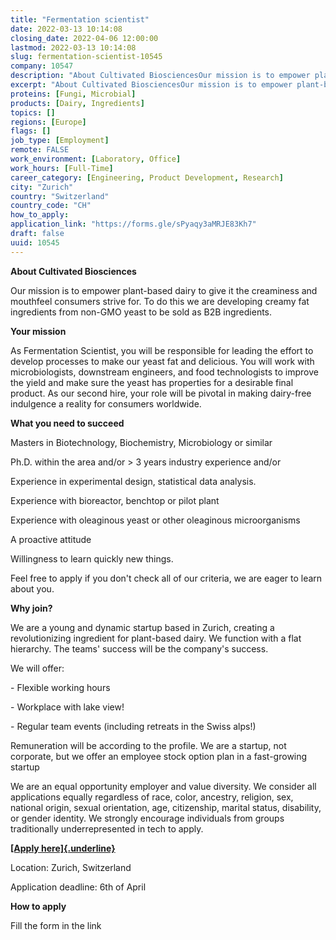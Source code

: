 ```yaml
---
title: "Fermentation scientist"
date: 2022-03-13 10:14:08
closing_date: 2022-04-06 12:00:00
lastmod: 2022-03-13 10:14:08
slug: fermentation-scientist-10545
company: 10547
description: "About Cultivated BiosciencesOur mission is to empower plant-based dairy to give it the creaminess and mouthfeel consumers strive for. To do this we are developing creamy fat ingredients from non-GMO yeast to be sold as B2B ingredients.Your mission"
excerpt: "About Cultivated BiosciencesOur mission is to empower plant-based dairy to give it the creaminess and mouthfeel consumers strive for. To do this we are developing creamy fat ingredients from non-GMO yeast to be sold as B2B ingredients.Your mission"
proteins: [Fungi, Microbial]
products: [Dairy, Ingredients]
topics: []
regions: [Europe]
flags: []
job_type: [Employment]
remote: FALSE
work_environment: [Laboratory, Office]
work_hours: [Full-Time]
career_category: [Engineering, Product Development, Research]
city: "Zurich"
country: "Switzerland"
country_code: "CH"
how_to_apply: 
application_link: "https://forms.gle/sPyaqy3aMRJE83Kh7"
draft: false
uuid: 10545
---
```

**About Cultivated Biosciences**

Our mission is to empower plant-based dairy to give it the creaminess
and mouthfeel consumers strive for. To do this we are developing creamy
fat ingredients from non-GMO yeast to be sold as B2B ingredients.

**Your mission**

As Fermentation Scientist, you will be responsible for leading the
effort to develop processes to make our yeast fat and delicious. You
will work with microbiologists, downstream engineers, and food
technologists to improve the yield and make sure the yeast has
properties for a desirable final product. As our second hire, your role
will be pivotal in making dairy-free indulgence a reality for consumers
worldwide.

**What you need to succeed**

Masters in Biotechnology, Biochemistry, Microbiology or similar

Ph.D. within the area and/or \> 3 years industry experience and/or 

Experience in experimental design, statistical data analysis.

Experience with bioreactor, benchtop or pilot plant

Experience with oleaginous yeast or other oleaginous microorganisms

A proactive attitude

Willingness to learn quickly new things. 

Feel free to apply if you don\'t check all of our criteria, we are eager
to learn about you.

**Why join?**

We are a young and dynamic startup based in Zurich, creating a
revolutionizing ingredient for plant-based dairy. We function with a
flat hierarchy. The teams' success will be the company's success. 

We will offer:

\- Flexible working hours

\- Workplace with lake view!

\- Regular team events (including retreats in the Swiss alps!)

Remuneration will be according to the profile. We are a startup, not
corporate, but we offer an employee stock option plan in a fast-growing
startup

We are an equal opportunity employer and value diversity. We consider
all applications equally regardless of race, color, ancestry, religion,
sex, national origin, sexual orientation, age, citizenship, marital
status, disability, or gender identity. We strongly encourage
individuals from groups traditionally underrepresented in tech to apply.

[**[Apply here]{.underline}**](https://forms.gle/sPyaqy3aMRJE83Kh7)

Location: Zurich, Switzerland

Application deadline: 6th of April


**How to apply**


Fill the form in the link
